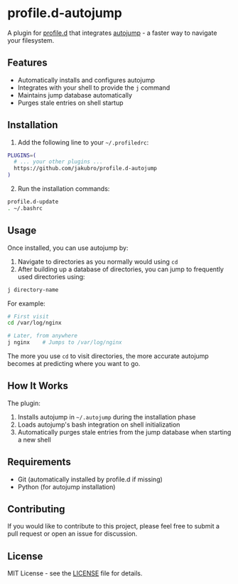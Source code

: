 # profile.d-autojump

A plugin for [profile.d](https://github.com/jakubro/profile.d) that
integrates [autojump](https://github.com/wting/autojump) - a faster way to navigate your filesystem.

## Features

- Automatically installs and configures autojump
- Integrates with your shell to provide the `j` command
- Maintains jump database automatically
- Purges stale entries on shell startup

## Installation

1. Add the following line to your `~/.profiledrc`:

```bash
PLUGINS=(
  # ... your other plugins ...
  https://github.com/jakubro/profile.d-autojump
)
```

2. Run the installation commands:

```bash
profile.d-update
. ~/.bashrc
```

## Usage

Once installed, you can use autojump by:

1. Navigate to directories as you normally would using `cd`
2. After building up a database of directories, you can jump to frequently used directories using:

```bash
j directory-name
```

For example:

```bash
# First visit
cd /var/log/nginx

# Later, from anywhere
j nginx    # Jumps to /var/log/nginx
```

The more you use `cd` to visit directories, the more accurate autojump becomes at predicting where you want to go.

## How It Works

The plugin:

1. Installs autojump in `~/.autojump` during the installation phase
2. Loads autojump's bash integration on shell initialization
3. Automatically purges stale entries from the jump database when starting a new shell

## Requirements

- Git (automatically installed by profile.d if missing)
- Python (for autojump installation)

## Contributing

If you would like to contribute to this project, please feel free to submit a pull request or open an issue for
discussion.

## License

MIT License - see the [LICENSE](LICENSE) file for details.
